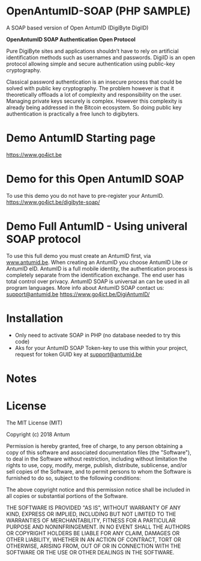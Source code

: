 # OpenAntumID-SOAP (PHP SAMPLE)
A SOAP based version of Open AntumID (DigiByte DigiID)

**OpenAntumID SOAP Authentication Open Protocol**

Pure DigiByte sites and applications shouldn’t have to rely on artificial identification methods such as usernames and passwords. DigiID is an open protocol allowing simple and secure authentication using public-key cryptography.

Classical password authentication is an insecure process that could be solved with public key cryptography. The problem however is that it theoretically offloads a lot of complexity and responsibility on the user. Managing private keys securely is complex. However this complexity is already being addressed in the Bitcoin ecosystem. So doing public key authentication is practically a free lunch to digibyters.

Demo AntumID Starting page
==========================
https://www.go4ict.be

Demo for this Open AntumID SOAP 
===================================
To use this demo you do not have to pre-register your AntumID. 
https://www.go4ict.be/digibyte-soap/

Demo Full AntumID - Using univeral SOAP protocol
=================================================
To use this full demo you must create an AntumID first, via www.antumid.be. When creating an AntumID you choose AntumID Lite or AntumID eID. AntumID is a full mobile identity, the authentication process is completely separate from the identification exchange. The end user has total control over privacy. AntumID SOAP is universal an can be used in all program languages. More info about AntumID SOAP contact us: support@antumid.be 
https://www.go4ict.be/DigiAntumID/


Installation
============
* Only need to activate SOAP in PHP (no database needed to try this code)
* Aks for your AntumID SOAP Token-key to use this within your project, request for token GUID key at support@antumid.be 

Notes
=====



License
=======
The MIT License (MIT)

Copyright (c) 2018 Antum

Permission is hereby granted, free of charge, to any person obtaining a copy of this software and associated documentation files (the "Software"), to deal in the Software without restriction, including without limitation the rights to use, copy, modify, merge, publish, distribute, sublicense, and/or sell copies of the Software, and to permit persons to whom the Software is furnished to do so, subject to the following conditions:

The above copyright notice and this permission notice shall be included in all copies or substantial portions of the Software.

THE SOFTWARE IS PROVIDED "AS IS", WITHOUT WARRANTY OF ANY KIND, EXPRESS OR IMPLIED, INCLUDING BUT NOT LIMITED TO THE WARRANTIES OF MERCHANTABILITY, FITNESS FOR A PARTICULAR PURPOSE AND NONINFRINGEMENT. IN NO EVENT SHALL THE AUTHORS OR COPYRIGHT HOLDERS BE LIABLE FOR ANY CLAIM, DAMAGES OR OTHER LIABILITY, WHETHER IN AN ACTION OF CONTRACT, TORT OR OTHERWISE, ARISING FROM, OUT OF OR IN CONNECTION WITH THE SOFTWARE OR THE USE OR OTHER DEALINGS IN THE SOFTWARE.


